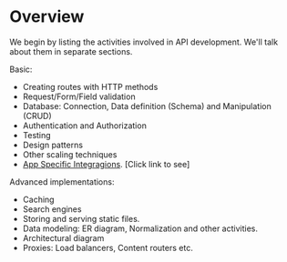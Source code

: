 # Overview
We begin by listing the activities involved in API development. We'll talk about them in separate sections.

Basic:
- Creating routes with HTTP methods
- Request/Form/Field validation
- Database: Connection, Data definition (Schema) and Manipulation (CRUD)
- Authentication and Authorization
- Testing
- Design patterns
- Other scaling techniques
- [App Specific Integragions](../../Common-Software-Imps.md). [Click link to see]

Advanced implementations:
- Caching
- Search engines
- Storing and serving static files.
- Data modeling: ER diagram, Normalization and other activities.
- Architectural diagram
- Proxies: Load balancers, Content routers etc.

